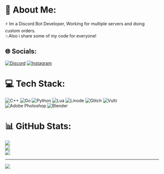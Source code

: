 # 💫 About Me:
⚡ Im a Discord Bot Developer, Working for multiple servers and doing custom orders.<br>💥Also i share some of my code for everyone!


## 🌐 Socials:
[![Discord](https://img.shields.io/badge/Discord-%237289DA.svg?logo=discord&logoColor=white)](https://discord.gg/itspeterexe_) [![Instagram](https://img.shields.io/badge/Instagram-%23E4405F.svg?logo=Instagram&logoColor=white)](https://instagram.com/schwarzpetros) 

# 💻 Tech Stack:
![C++](https://img.shields.io/badge/c++-%2300599C.svg?style=flat&logo=c%2B%2B&logoColor=white) ![Go](https://img.shields.io/badge/go-%2300ADD8.svg?style=flat&logo=go&logoColor=white) ![Python](https://img.shields.io/badge/python-3670A0?style=flat&logo=python&logoColor=ffdd54) ![Lua](https://img.shields.io/badge/lua-%232C2D72.svg?style=flat&logo=lua&logoColor=white) ![Linode](https://img.shields.io/badge/linode-00A95C?style=flat&logo=linode&logoColor=white) ![Glitch](https://img.shields.io/badge/glitch-%233333FF.svg?style=flat&logo=glitch&logoColor=white) ![Vultr](https://img.shields.io/badge/Vultr-007BFC.svg?style=flat&logo=vultr) ![Adobe Photoshop](https://img.shields.io/badge/adobe%20photoshop-%2331A8FF.svg?style=flat&logo=adobe%20photoshop&logoColor=white) ![Blender](https://img.shields.io/badge/blender-%23F5792A.svg?style=flat&logo=blender&logoColor=white)
# 📊 GitHub Stats:
![](https://github-readme-stats.vercel.app/api?username=Itspeterexe&theme=dracula&hide_border=false&include_all_commits=true&count_private=false)<br/>
![](https://github-readme-streak-stats.herokuapp.com/?user=Itspeterexe&theme=dracula&hide_border=false)<br/>
![](https://github-readme-stats.vercel.app/api/top-langs/?username=Itspeterexe&theme=dracula&hide_border=false&include_all_commits=true&count_private=false&layout=compact)

---
[![](https://visitcount.itsvg.in/api?id=Itspeterexe&icon=0&color=0)](https://visitcount.itsvg.in)

<!-- Proudly created with GPRM ( https://gprm.itsvg.in ) -->

